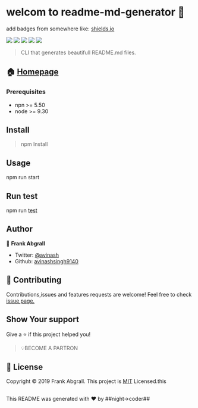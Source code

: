 # welcom to readme-md-generator 👋   
add badges from somewhere like: [shields.io](https://shields.io/)   


![](https://img.shields.io/badge/version-0.50-blue.svg)
![](https://img.shields.io/badge/npm->=5.50-blue.svg)
![](https://img.shields.io/badge/node->=9.30-blue.svg)
![](https://img.shields.io/badge/maintained->=yes-green.svg)
![](https://img.shields.io/badge/License->=Mit-yellow.svg)
> CLI that generates beautifull README.md files.

## 🏠 [Homepage](https://readme.so/editor)   

### __Prerequisites__
 * npn >= 5.50
* node >= 9.30

## Install
> npm Install


## Usage
 npm run start
## Run test
npm run [test](https://docs.npmjs.com/cli/v8/commands/npm-test)

## Author
👤 __Frank Abgrall__
* Twitter: [@avinash](https://twitter.com/Avinash5785)
* Github: [avinashsingh9140](https://github.com/avinashsingh9140/Readme-example)

## 🤝 Contributing
Contributions,issues and features requests are welcome!
Feel free to check [issue page.](https://issuu.com/)
## Show Your support
Give a ⭐ if this project helped you!

> 💡BECOME A PARTRON
## 📝 License
Copyright ©️ 2019 Frank Abgrall.
This project is [MIT](https://opensource.org/license/mit/) Licensed.this 

##

This README was generated with ❤️ by ##night->coder##